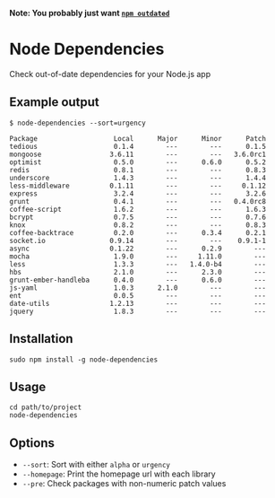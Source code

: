 **Note: You probably just want [`npm outdated`](https://docs.npmjs.com/cli/outdated)**

# Node Dependencies

Check out-of-date dependencies for your Node.js app

## Example output

    $ node-dependencies --sort=urgency

    Package                   Local      Major      Minor      Patch
    tedious                   0.1.4        ---        ---      0.1.5
    mongoose                 3.6.11        ---        ---   3.6.0rc1
    optimist                  0.5.0        ---      0.6.0      0.5.2
    redis                     0.8.1        ---        ---      0.8.3
    underscore                1.4.3        ---        ---      1.4.4
    less-middleware          0.1.11        ---        ---     0.1.12
    express                   3.2.4        ---        ---      3.2.6
    grunt                     0.4.1        ---        ---   0.4.0rc8
    coffee-script             1.6.2        ---        ---      1.6.3
    bcrypt                    0.7.5        ---        ---      0.7.6
    knox                      0.8.2        ---        ---      0.8.3
    coffee-backtrace          0.2.0        ---      0.3.4      0.2.1
    socket.io                0.9.14        ---        ---    0.9.1-1
    async                    0.1.22        ---      0.2.9        ---
    mocha                     1.9.0        ---     1.11.0        ---
    less                      1.3.3        ---   1.4.0-b4        ---
    hbs                       2.1.0        ---      2.3.0        ---
    grunt-ember-handleba      0.4.0        ---      0.6.0        ---
    js-yaml                   1.0.3      2.1.0        ---        ---
    ent                       0.0.5        ---        ---        ---
    date-utils               1.2.13        ---        ---        ---
    jquery                    1.8.3        ---        ---        ---

## Installation

    sudo npm install -g node-dependencies

## Usage

    cd path/to/project
    node-dependencies

## Options

* `--sort`: Sort with either `alpha` or `urgency`
* `--homepage`: Print the homepage url with each library
* `--pre`: Check packages with non-numeric patch values
